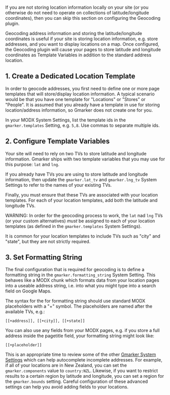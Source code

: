 If you are not storing location information locally on your site (or you otherwise do not need to operate on collections of latitude/longitude coordinates), then you can skip this section on configuring the Geocoding plugin.

Geocoding address information and storing the latitude/longitude coordinates is useful if your site is storing location information, e.g. store addresses, and you want to display locations on a map.  Once configured, the Geocoding plugin will cause your pages to store latitude and longitude coordinates as Template Variables in addition to the standard address location.

## 1. Create a Dedicated Location Template

In order to geocode addresses, you first need to define one or more page templates that will store/display location information.  A typical scenario would be that you have one template for "Locations" or "Stores" or "People".  It is assumed that you already have a template in use for storing location/address information, so Gmarker does not create one for you.

In your MODX System Settings, list the template ids in the `gmarker.templates` Setting, e.g. `5,8`.  Use commas to separate multiple ids.

## 2. Configure Template Variables 

Your site will need to rely on two TVs to store latitude and longitude information.  Gmarker ships with two template variables that you may use for this purpose: `lat` and `lng`.

If you already have TVs you are using to store latitude and longitude information, then update the `gmarker.lat_tv` and `gmarker.lng_tv` System Settings to refer to the names of your existing TVs.

Finally, you must ensure that these TVs are associated with your location templates.  For each of your location templates, add both the latitude and longitude TVs.

WARNING: In order for the geocoding process to work, the `lat` nad `lng` TVs (or your custom alternatives) _must_ be assigned to each of your location templates (as defined in the `gmarker.templates` System Settings).

It is common for your location templates to include TVs such as "city" and "state", but they are not strictly required.  



## 3. Set Formatting String

The final configuration that is required for geocoding is to define a formatting string in the `gmarker.formatting_string` System Setting.  This behaves like a MODX chunk which formats data from your location pages into a useable address string, i.e. into what you might type into a search field on Google Maps.  

The syntax for the for formatting string should use standard MODX placeholders with a "+" symbol.  The placeholders are named after the available TVs, e.g.:

```
[[+address]], [[+city]], [[+state]]
```

You can also use any fields from your MODX pages, e.g. if you store a full address inside the pagetitle field, your formatting string might look like:

```
[[+placeholder]]
```

This is an appropriate time to review some of the other [Gmarker System Settings](System-Settings.md) which can help autocomplete incomplete addresses.  For example, if all of your locations are in New Zealand, you can set the `gmarker.components` value to `country:NZL`.  Likewise, if you want to restrict results to a certain region by latitude and longitude, you can set a region for the `gmarker.bounds` setting.  Careful configuration of these advanced settings can help you avoid adding fields to your locations.


